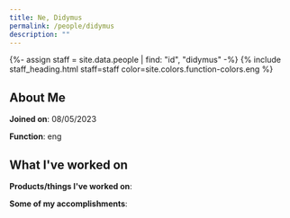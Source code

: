 ```yaml
---
title: Ne, Didymus
permalink: /people/didymus
description: ""
---
```


{%- assign staff = site.data.people | find: "id", "didymus" -%}
{% include staff_heading.html staff=staff color=site.colors.function-colors.eng %}

## About Me

**Joined on**: 08/05/2023

**Function**: eng

## What I've worked on

**Products/things I've worked on**:


**Some of my accomplishments**:

